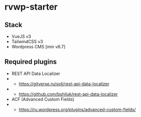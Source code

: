 # rvwp-starter

## Stack
* VueJS v3
* TailwindCSS v3
* Wordpress CMS [min v6.7]

## Required plugins
* REST API Data Localizer
* * https://gitverse.ru/solj/rest-api-data-localizer
* *  https://github.com/bshiluk/rest-api-data-localizer
* ACF (Advanced Custom Fields)
* * https://ru.wordpress.org/plugins/advanced-custom-fields/